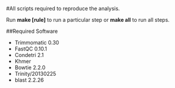 #All scripts required to reproduce the analysis.

Run __make [rule]__ to run a particular step or __make all__ to run all steps.

##Required Software

* Trimmomatic 0.30
* FastQC 0.10.1
* Condetri 2.1
* Khmer
* Bowtie 2.2.0
* Trinity/20130225
* blast 2.2.26
